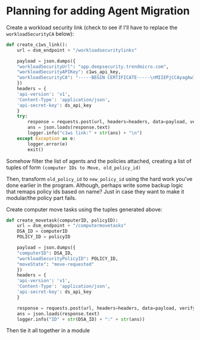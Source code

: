 # Planning for adding Agent Migration

Create a workload security link (check to see if I'll have to replace the `workloadSecurityCA` below):

```python
def create_c1ws_link():
    url = dsm_endpoint + "/workloadsecuritylinks"

    payload = json.dumps({
    "workloadSecurityUrl": "app.deepsecurity.trendmicro.com",
    "workloadSecurityAPIKey": c1ws_api_key,
    "workloadSecurityCA": "-----BEGIN CERTIFICATE-----\nMIIEPjCCAyagAwIBAgIESlOMKDANBgkqhkiG9w0BAQsFADCBvjELMAkGA1UEBhMC\nVVMxFjAUBgNVBAoTDUVudHJ1c3QsIEluYy4xKDAmBgNVBAsTH1NlZSB3d3cuZW50\ncnVzdC5uZXQvbGVnYWwtdGVybXMxOTA3BgNVBAsTMChjKSAyMDA5IEVudHJ1c3Qs\nIEluYy4gLSBmb3IgYXV0aG9yaXplZCB1c2Ugb25seTEyMDAGA1UEAxMpRW50cnVz\ndCBSb290IENlcnRpZmljYXRpb24gQXV0aG9yaXR5IC0gRzIwHhcNMDkwNzA3MTcy\nNTU0WhcNMzAxMjA3MTc1NTU0WjCBvjELMAkGA1UEBhMCVVMxFjAUBgNVBAoTDUVu\ndHJ1c3QsIEluYy4xKDAmBgNVBAsTH1NlZSB3d3cuZW50cnVzdC5uZXQvbGVnYWwt\ndGVybXMxOTA3BgNVBAsTMChjKSAyMDA5IEVudHJ1c3QsIEluYy4gLSBmb3IgYXV0\naG9yaXplZCB1c2Ugb25seTEyMDAGA1UEAxMpRW50cnVzdCBSb290IENlcnRpZmlj\nYXRpb24gQXV0aG9yaXR5IC0gRzIwggEiMA0GCSqGSIb3DQEBAQUAA4IBDwAwggEK\nAoIBAQC6hLZy254Ma+KZ6TABp3bqMriVQRrJ2mFOWHLP/vaCeb9zYQYKpSfYs1/T\nRU4cctZOMvJyig/3gxnQaoCAAEUesMfnmr8SVycco2gvCoe9amsOXmXzHHfV1IWN\ncCG0szLni6LVhjkCsbjSR87kyUnEO6fe+1R9V77w6G7CebI6C1XiUJgWMhNcL3hW\nwcKUs/Ja5CeanyTXxuzQmyWC48zCxEXFjJd6BmsqEZ+pCm5IO2/b1BEZQvePB7/1\nU1+cPvQXLOZprE4yTGJ36rfo5bs0vBmLrpxR57d+tVOxMyLlbc9wPBr64ptntoP0\njaWvYkxN4FisZDQSA/i2jZRjJKRxAgMBAAGjQjBAMA4GA1UdDwEB/wQEAwIBBjAP\nBgNVHRMBAf8EBTADAQH/MB0GA1UdDgQWBBRqciZ60B7vfec7aVHUbI2fkBJmqzAN\nBgkqhkiG9w0BAQsFAAOCAQEAeZ8dlsa2eT8ijYfThwMEYGprmi5ZiXMRrEPR9RP/\njTkrwPK9T3CMqS/qF8QLVJ7UG5aYMzyorWKiAHarWWluBh1+xLlEjZivEtRh2woZ\nRkfz6/djwUAFQKXSt/S1mja/qYh2iARVBCuch38aNzx+LaUa2NSJXsq9rD1s2G2v\n1fN2D807iDginWyTmsQ9v4IbZT+mD12q/OWyFcq1rca8PdCE6OoGcrBNOTJ4vz4R\nnAuknZoh8/CbCzB428Hch0P+vGOaysXCHMnHjf87ElgI5rY97HosTvuDls4MPGmH\nVHOkc8KT/1EQrBVUAdj8BbGJoX90g5pJ19xOe4pIb4tF9g==\n-----END CERTIFICATE-----\n"
    })
    headers = {
    'api-version': 'v1',
    'Content-Type': 'application/json',
    'api-secret-key': ds_api_key
    }
    try:
        response = requests.post(url, headers=headers, data=payload, verify=False)
        ans = json.loads(response.text)
        logger.info("c1ws link:" + str(ans) + "\n")
    except Exception as e:
        logger.error(e)
        exit()
```

Somehow filter the list of agents and the policies attached, creating a list of tuples of form `(computer IDs to Move, old_policy_id)`

Then, transform `old_policy_id` to `new_policy_id` using the hard work you've done earlier in the program. Although, perhaps write some backup logic that remaps policy ids based on name? Just in case they want to make it modular/the policy part fails.

Create computer move tasks using the tuples generated above:

```python
def create_movetask(computerID, policyID):
    url = dsm_endpoint + "/computermovetasks"
    DSA_ID = computerID
    POLICY_ID = policyID

    payload = json.dumps({
    "computerID": DSA_ID,
    "workloadSecurityPolicyID": POLICY_ID,
    "moveState": "move-requested"
    })
    headers = {
    'api-version': 'v1',
    'Content-Type': 'application/json',
    'api-secret-key': ds_api_key
    }

    response = requests.post(url, headers=headers, data=payload, verify=False)
    ans = json.loads(response.text)
    logger.info("ID" + str(DSA_ID) + ":" + str(ans))
```

Then tie it all together in a module
